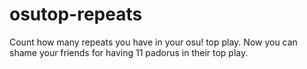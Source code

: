 # osutop-repeats
Count how many repeats you have in your osu! top play. Now you can shame your friends for having 11 padorus in their top play.
